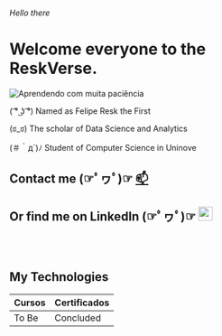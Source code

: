 ###### Hello there

<!--Headers-->

# Welcome everyone to the ReskVerse.

![Aprendendo com muita paciência](https://media.tenor.com/kSiC-0wGr4kAAAAM/monkey-technology.gif)


( ͡° ͜ʖ ͡°) Named as Felipe Resk the First

(ಠ_ಠ) The scholar of Data Science and Analytics

(＃｀д´)ﾉ Student of Computer Science in Uninove

## Contact me (☞ﾟヮﾟ)☞  [📫](fe.reskdev@outlook.com)
Or find me on LinkedIn (☞ﾟヮﾟ)☞ [<img src="https://cdn.jsdelivr.net/gh/devicons/devicon@latest/icons/linkedin/linkedin-original.svg"
width="25px">](https://www.linkedin.com/in/felipe-resk-502641152/)
-


<br><br>

## My Technologies
| Cursos | Certificados |
|--------|--------------|
| To Be  | Concluded    |


<!--
**FelipeResk/FelipeResk** is a ✨ _special_ ✨ repository because its `README.md` (this file) appears on your GitHub profile.

Here are some ideas to get you started:

- 🔭 I’m currently working on automating all of my daily assignments in my currently work place :smile:
- 🌱 I’m currently learning ...
- 👯 I’m looking to collaborate on ...
- 🤔 I’m looking for help with ...
- 💬 Ask me about ...
- 📫 How to reach me: ...
- 😄 Pronouns: ...
- ⚡ Fun fact: ...
-->
